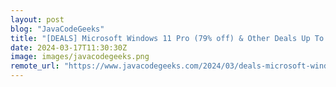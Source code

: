 ```yaml
---
layout: post
blog: "JavaCodeGeeks"
title: "[DEALS] Microsoft Windows 11 Pro (79% off) & Other Deals Up To 98% Off – Offers End Soon!"
date: 2024-03-17T11:30:30Z
image: images/javacodegeeks.png
remote_url: "https://www.javacodegeeks.com/2024/03/deals-microsoft-windows-11-pro-79-off-other-deals-up-to-98-off-offers-end-soon-4.html"
---
```

